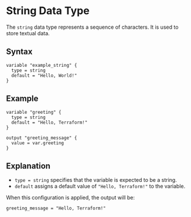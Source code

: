 # String Data Type

The `string` data type represents a sequence of characters. It is used to store textual data.

## Syntax

```hcl
variable "example_string" {
  type = string
  default = "Hello, World!"
}

```

## Example

```hcl
variable "greeting" {
  type = string
  default = "Hello, Terraform!"
}

output "greeting_message" {
  value = var.greeting
}
```

## Explanation

- `type = string` specifies that the variable is expected to be a string.
- `default` assigns a default value of `"Hello, Terraform!"` to the variable.

When this configuration is applied, the output will be:

```hcl
greeting_message = "Hello, Terraform!"
```
